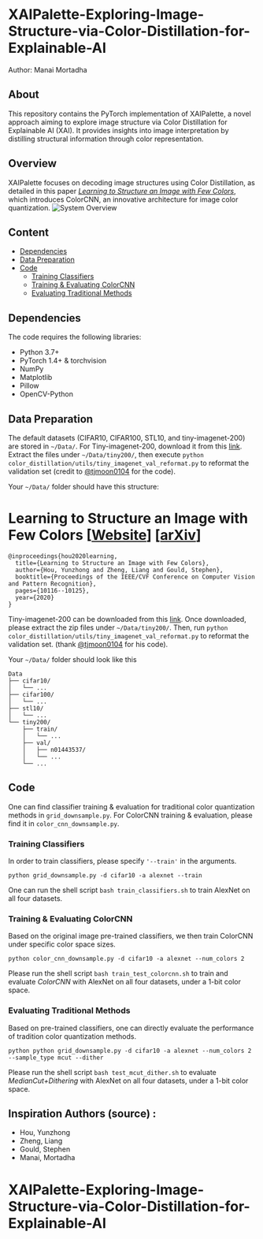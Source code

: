 # XAIPalette-Exploring-Image-Structure-via-Color-Distillation-for-Explainable-AI

Author: Manai Mortadha 

## About
This repository contains the PyTorch implementation of XAIPalette, a novel approach aiming to explore image structure via Color Distillation for Explainable AI (XAI). It provides insights into image interpretation by distilling structural information through color representation.

## Overview
XAIPalette focuses on decoding image structures using Color Distillation, as detailed in this paper *[Learning to Structure an Image with Few Colors](https://hou-yz.github.io/publication/2019-cvpr2020-colorcnn)*, which introduces ColorCNN, an innovative architecture for image color quantization.
![System Overview](https://hou-yz.github.io/images/ColorCNN_system.png "System overview depicting image color quantization with ColorCNN")

## Content
- [Dependencies](#dependencies)
- [Data Preparation](#data-preparation)
- [Code](#code)
    * [Training Classifiers](#training-classifiers)
    * [Training & Evaluating ColorCNN](#training--evaluating-colorcnn)
    * [Evaluating Traditional Methods](#evaluating-traditional-methods)

## Dependencies
The code requires the following libraries:
- Python 3.7+
- PyTorch 1.4+ & torchvision
- NumPy
- Matplotlib
- Pillow
- OpenCV-Python

## Data Preparation
The default datasets (CIFAR10, CIFAR100, STL10, and tiny-imagenet-200) are stored in `~/Data/`. 
For Tiny-imagenet-200, download it from this [link](http://cs231n.stanford.edu/tiny-imagenet-200.zip). Extract the files under `~/Data/tiny200/`, then execute `python color_distillation/utils/tiny_imagenet_val_reformat.py` to reformat the validation set (credit to [@tjmoon0104](https://github.com/tjmoon0104/Tiny-ImageNet-Classifier/blob/master/utils/tiny-imgnet-val-reformat.ipynb) for the code).

Your `~/Data/` folder should have this structure:

# Learning to Structure an Image with Few Colors [[Website](https://hou-yz.github.io/publication/2019-cvpr2020-colorcnn)] [[arXiv](https://arxiv.org/abs/2003.07848)]

```
@inproceedings{hou2020learning,
  title={Learning to Structure an Image with Few Colors},
  author={Hou, Yunzhong and Zheng, Liang and Gould, Stephen},
  booktitle={Proceedings of the IEEE/CVF Conference on Computer Vision and Pattern Recognition},
  pages={10116--10125},
  year={2020}
}
```


Tiny-imagenet-200 can be downloaded from this [link](http://cs231n.stanford.edu/tiny-imagenet-200.zip). 
Once downloaded, please extract the zip files under `~/Data/tiny200/`. 
Then, run `python color_distillation/utils/tiny_imagenet_val_reformat.py` to reformat the validation set. (thank [@tjmoon0104](https://github.com/tjmoon0104/Tiny-ImageNet-Classifier/blob/master/utils/tiny-imgnet-val-reformat.ipynb) for his code).

Your `~/Data/` folder should look like this
```
Data
├── cifar10/
│   └── ...
├── cifar100/ 
│   └── ...
├── stl10/
│   └── ...
└── tiny200/ 
    ├── train/
    │   └── ...
    ├── val/
    │   ├── n01443537/
    │   └── ...
    └── ...
```

## Code
One can find classifier training & evaluation for traditional color quantization methods in `grid_downsample.py`.
For ColorCNN training & evaluation, please find it in `color_cnn_downsample.py`. 

### Training Classifiers
In order to train classifiers, please specify `'--train'` in the arguments. 
```shell script
python grid_downsample.py -d cifar10 -a alexnet --train
``` 
One can run the shell script `bash train_classifiers.sh` to train AlexNet on all four datasets. 

### Training & Evaluating ColorCNN
Based on the original image pre-trained classifiers, we then train ColorCNN under specific color space sizes. 
```shell script
python color_cnn_downsample.py -d cifar10 -a alexnet --num_colors 2
``` 
Please run the shell script `bash train_test_colorcnn.sh` to train and evaluate *ColorCNN* with AlexNet on all four datasets, under a 1-bit color space. 

### Evaluating Traditional Methods
Based on pre-trained classifiers, one can directly evaluate the performance of tradition color quantization methods. 
```shell script
python python grid_downsample.py -d cifar10 -a alexnet --num_colors 2 --sample_type mcut --dither
``` 
Please run the shell script `bash test_mcut_dither.sh` to evaluate *MedianCut+Dithering* with AlexNet on all four datasets, under a 1-bit color space. 


## Inspiration Authors (source) :
- Hou, Yunzhong
- Zheng, Liang
- Gould, Stephen
- Manai, Mortadha



# XAIPalette-Exploring-Image-Structure-via-Color-Distillation-for-Explainable-AI

